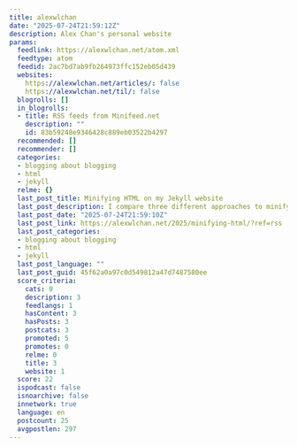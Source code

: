 ```yaml
---
title: alexwlchan
date: "2025-07-24T21:59:12Z"
description: Alex Chan's personal website
params:
  feedlink: https://alexwlchan.net/atom.xml
  feedtype: atom
  feedid: 2ac7bd7ab9fb264973ffc152eb05d439
  websites:
    https://alexwlchan.net/articles/: false
    https://alexwlchan.net/til/: false
  blogrolls: []
  in_blogrolls:
  - title: RSS feeds from Minifeed.net
    description: ""
    id: 83b59248e9346428c889eb03522b4297
  recommended: []
  recommender: []
  categories:
  - blogging about blogging
  - html
  - jekyll
  relme: {}
  last_post_title: Minifying HTML on my Jekyll website
  last_post_description: I compare three different approaches to minifying HTML.
  last_post_date: "2025-07-24T21:59:10Z"
  last_post_link: https://alexwlchan.net/2025/minifying-html/?ref=rss
  last_post_categories:
  - blogging about blogging
  - html
  - jekyll
  last_post_language: ""
  last_post_guid: 45f62a0a97c0d549812a47d7487580ee
  score_criteria:
    cats: 0
    description: 3
    feedlangs: 1
    hasContent: 3
    hasPosts: 3
    postcats: 3
    promoted: 5
    promotes: 0
    relme: 0
    title: 3
    website: 1
  score: 22
  ispodcast: false
  isnoarchive: false
  innetwork: true
  language: en
  postcount: 25
  avgpostlen: 297
---
```

